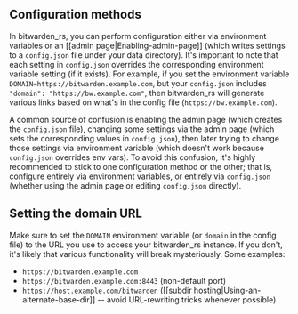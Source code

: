 ## Configuration methods

In bitwarden_rs, you can perform configuration either via environment variables or an [[admin page|Enabling-admin-page]] (which writes settings to a `config.json` file under your data directory). It's important to note that each setting in `config.json` overrides the corresponding environment variable setting (if it exists). For example, if you set the environment variable `DOMAIN=https://bitwarden.example.com`, but your `config.json` includes `"domain": "https://bw.example.com"`, then bitwarden_rs will generate various links based on what's in the config file (`https://bw.example.com`).

A common source of confusion is enabling the admin page (which creates the `config.json` file), changing some settings via the admin page (which sets the corresponding values in `config.json`), then later trying to change those settings via environment variable (which doesn't work because `config.json` overrides env vars). To avoid this confusion, it's highly recommended to stick to one configuration method or the other; that is, configure entirely via environment variables, or entirely via `config.json` (whether using the admin page or editing `config.json` directly).

## Setting the domain URL

Make sure to set the `DOMAIN` environment variable (or `domain` in the config file) to the URL you use to access your bitwarden_rs instance. If you don't, it's likely that various functionality will break mysteriously. Some examples:

* `https://bitwarden.example.com`
* `https://bitwarden.example.com:8443` (non-default port)
* `https://host.example.com/bitwarden` ([[subdir hosting|Using-an-alternate-base-dir]] -- avoid URL-rewriting tricks whenever possible)